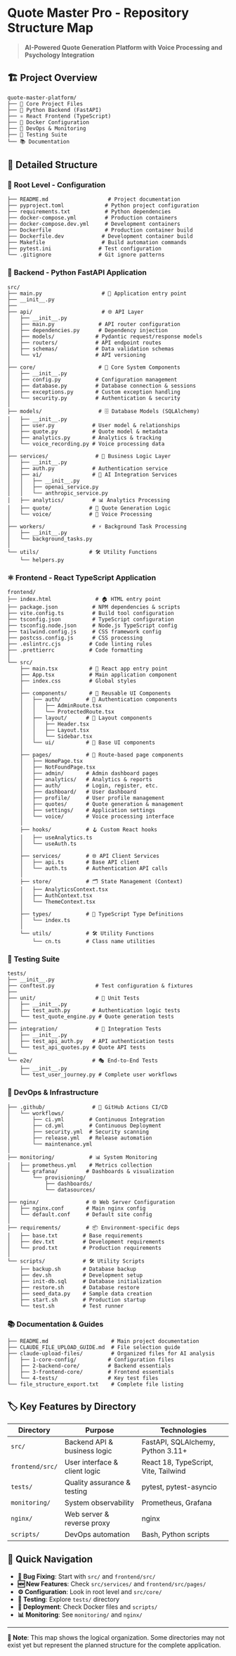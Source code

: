 # Quote Master Pro - Repository Structure Map

> **AI-Powered Quote Generation Platform with Voice Processing and Psychology Integration**

## 🏗️ **Project Overview**

```
quote-master-platform/
├── 📄 Core Project Files
├── 🐍 Python Backend (FastAPI)
├── ⚛️ React Frontend (TypeScript)
├── 🐳 Docker Configuration
├── 🔧 DevOps & Monitoring
├── 🧪 Testing Suite
└── 📚 Documentation
```

## 📁 **Detailed Structure**

### 📄 **Root Level - Configuration**
```
├── README.md                   # Project documentation
├── pyproject.toml             # Python project configuration
├── requirements.txt           # Python dependencies
├── docker-compose.yml         # Production containers
├── docker-compose.dev.yml     # Development containers
├── Dockerfile                 # Production container build
├── Dockerfile.dev            # Development container build
├── Makefile                  # Build automation commands
├── pytest.ini               # Test configuration
└── .gitignore               # Git ignore patterns
```

### 🐍 **Backend - Python FastAPI Application**
```
src/
├── main.py                   # 🚀 Application entry point
├── __init__.py
├── 
├── api/                      # 🌐 API Layer
│   ├── __init__.py
│   ├── main.py              # API router configuration
│   ├── dependencies.py      # Dependency injection
│   ├── models/             # Pydantic request/response models
│   ├── routers/            # API endpoint routes
│   ├── schemas/            # Data validation schemas
│   └── v1/                 # API versioning
│
├── core/                    # 🔧 Core System Components
│   ├── __init__.py
│   ├── config.py           # Configuration management
│   ├── database.py         # Database connection & sessions
│   ├── exceptions.py       # Custom exception handling
│   └── security.py         # Authentication & security
│
├── models/                  # 🗄️ Database Models (SQLAlchemy)
│   ├── __init__.py
│   ├── user.py            # User model & relationships
│   ├── quote.py           # Quote model & metadata
│   ├── analytics.py       # Analytics & tracking
│   └── voice_recording.py # Voice processing data
│
├── services/               # 💼 Business Logic Layer
│   ├── __init__.py
│   ├── auth.py            # Authentication service
│   ├── ai/                # 🤖 AI Integration Services
│   │   ├── __init__.py
│   │   ├── openai_service.py
│   │   └── anthropic_service.py
│   ├── analytics/         # 📊 Analytics Processing
│   ├── quote/            # 💭 Quote Generation Logic
│   └── voice/            # 🎤 Voice Processing
│
├── workers/               # ⚡ Background Task Processing
│   ├── __init__.py
│   └── background_tasks.py
│
└── utils/                # 🛠️ Utility Functions
    └── helpers.py
```

### ⚛️ **Frontend - React TypeScript Application**
```
frontend/
├── index.html              # 🏠 HTML entry point
├── package.json           # NPM dependencies & scripts
├── vite.config.ts         # Build tool configuration
├── tsconfig.json          # TypeScript configuration
├── tsconfig.node.json     # Node.js TypeScript config
├── tailwind.config.js     # CSS framework config
├── postcss.config.js      # CSS processing
├── .eslintrc.cjs         # Code linting rules
├── .prettierrc           # Code formatting
│
└── src/
    ├── main.tsx          # 🚀 React app entry point
    ├── App.tsx           # Main application component
    ├── index.css         # Global styles
    │
    ├── components/       # 🧩 Reusable UI Components
    │   ├── auth/        # 🔐 Authentication components
    │   │   ├── AdminRoute.tsx
    │   │   └── ProtectedRoute.tsx
    │   ├── layout/      # 📐 Layout components
    │   │   ├── Header.tsx
    │   │   ├── Layout.tsx
    │   │   └── Sidebar.tsx
    │   └── ui/          # 🎨 Base UI components
    │
    ├── pages/           # 📄 Route-based page components
    │   ├── HomePage.tsx
    │   ├── NotFoundPage.tsx
    │   ├── admin/       # Admin dashboard pages
    │   ├── analytics/   # Analytics & reports
    │   ├── auth/        # Login, register, etc.
    │   ├── dashboard/   # User dashboard
    │   ├── profile/     # User profile management
    │   ├── quotes/      # Quote generation & management
    │   ├── settings/    # Application settings
    │   └── voice/       # Voice processing interface
    │
    ├── hooks/           # 🪝 Custom React hooks
    │   ├── useAnalytics.ts
    │   └── useAuth.ts
    │
    ├── services/        # 🌐 API Client Services
    │   ├── api.ts       # Base API client
    │   └── auth.ts      # Authentication API calls
    │
    ├── store/           # 🗂️ State Management (Context)
    │   ├── AnalyticsContext.tsx
    │   ├── AuthContext.tsx
    │   └── ThemeContext.tsx
    │
    ├── types/           # 📝 TypeScript Type Definitions
    │   └── index.ts
    │
    └── utils/           # 🛠️ Utility Functions
        └── cn.ts        # Class name utilities
```

### 🧪 **Testing Suite**
```
tests/
├── __init__.py
├── conftest.py             # Test configuration & fixtures
├── 
├── unit/                   # 🔬 Unit Tests
│   ├── __init__.py
│   ├── test_auth.py       # Authentication logic tests
│   └── test_quote_engine.py # Quote generation tests
├── 
├── integration/            # 🔗 Integration Tests
│   ├── __init__.py
│   ├── test_api_auth.py   # API authentication tests
│   └── test_api_quotes.py # Quote API tests
└── 
└── e2e/                   # 🎭 End-to-End Tests
    ├── __init__.py
    └── test_user_journey.py # Complete user workflows
```

### 🐳 **DevOps & Infrastructure**
```
├── .github/               # 🚀 GitHub Actions CI/CD
│   └── workflows/
│       ├── ci.yml        # Continuous Integration
│       ├── cd.yml        # Continuous Deployment
│       ├── security.yml  # Security scanning
│       ├── release.yml   # Release automation
│       └── maintenance.yml
│
├── monitoring/           # 📊 System Monitoring
│   ├── prometheus.yml    # Metrics collection
│   └── grafana/         # Dashboards & visualization
│       └── provisioning/
│           ├── dashboards/
│           └── datasources/
│
├── nginx/               # 🌐 Web Server Configuration
│   ├── nginx.conf       # Main nginx config
│   └── default.conf     # Default site config
│
├── requirements/        # 📦 Environment-specific deps
│   ├── base.txt        # Base requirements
│   ├── dev.txt         # Development requirements
│   └── prod.txt        # Production requirements
│
└── scripts/            # 🛠️ Utility Scripts
    ├── backup.sh       # Database backup
    ├── dev.sh          # Development setup
    ├── init-db.sql     # Database initialization
    ├── restore.sh      # Database restore
    ├── seed_data.py    # Sample data creation
    ├── start.sh        # Production startup
    └── test.sh         # Test runner
```

### 📚 **Documentation & Guides**
```
├── README.md                    # Main project documentation
├── CLAUDE_FILE_UPLOAD_GUIDE.md  # File selection guide
├── claude-upload-files/         # Organized files for AI analysis
│   ├── 1-core-config/          # Configuration files
│   ├── 2-backend-core/         # Backend essentials
│   ├── 3-frontend-core/        # Frontend essentials
│   └── 4-tests/                # Key test files
└── file_structure_export.txt    # Complete file listing
```

## 🏷️ **Key Features by Directory**

| Directory | Purpose | Technologies |
|-----------|---------|-------------|
| `src/` | Backend API & business logic | FastAPI, SQLAlchemy, Python 3.11+ |
| `frontend/src/` | User interface & client logic | React 18, TypeScript, Vite, Tailwind |
| `tests/` | Quality assurance & testing | pytest, pytest-asyncio |
| `monitoring/` | System observability | Prometheus, Grafana |
| `nginx/` | Web server & reverse proxy | nginx |
| `scripts/` | DevOps automation | Bash, Python scripts |

## 🚀 **Quick Navigation**

- **🐛 Bug Fixing**: Start with `src/` and `frontend/src/`
- **🆕 New Features**: Check `src/services/` and `frontend/src/pages/`
- **⚙️ Configuration**: Look in root level and `src/core/`
- **🧪 Testing**: Explore `tests/` directory
- **🚀 Deployment**: Check Docker files and `scripts/`
- **📊 Monitoring**: See `monitoring/` and `nginx/`

---

**📝 Note**: This map shows the logical organization. Some directories may not exist yet but represent the planned structure for the complete application.
